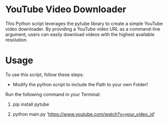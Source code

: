 # YouTube Video Downloader
This Python script leverages the pytube library to create a simple YouTube video downloader. By providing a YouTube video URL as a command-line argument, users can easily download videos with the highest available resolution.

# Usage
To use this script, follow these steps:

- Modify the python script to include the Path to your own Folder!

Run the following command in your Terminal:

1. pip install pytube

2. python main.py 'https://www.youtube.com/watch?v=your_video_id'


